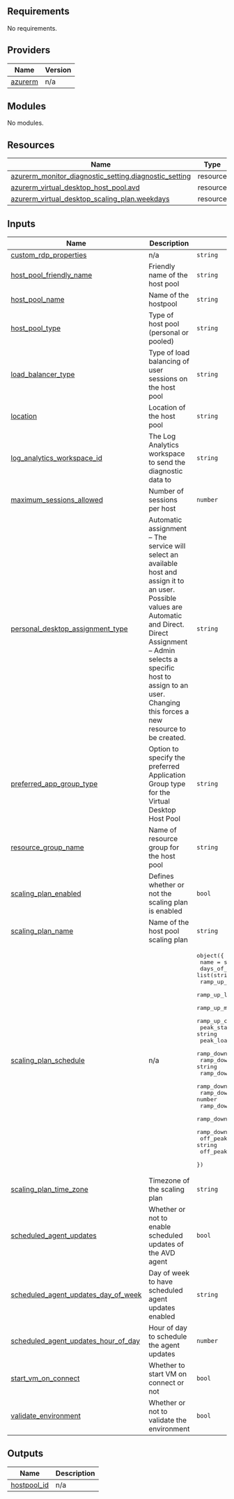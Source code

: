 <!-- BEGIN_TF_DOCS -->
## Requirements

No requirements.

## Providers

| Name | Version |
|------|---------|
| <a name="provider_azurerm"></a> [azurerm](#provider\_azurerm) | n/a |

## Modules

No modules.

## Resources

| Name | Type |
|------|------|
| [azurerm_monitor_diagnostic_setting.diagnostic_setting](https://registry.terraform.io/providers/hashicorp/azurerm/latest/docs/resources/monitor_diagnostic_setting) | resource |
| [azurerm_virtual_desktop_host_pool.avd](https://registry.terraform.io/providers/hashicorp/azurerm/latest/docs/resources/virtual_desktop_host_pool) | resource |
| [azurerm_virtual_desktop_scaling_plan.weekdays](https://registry.terraform.io/providers/hashicorp/azurerm/latest/docs/resources/virtual_desktop_scaling_plan) | resource |

## Inputs

| Name | Description | Type | Default | Required |
|------|-------------|------|---------|:--------:|
| <a name="input_custom_rdp_properties"></a> [custom\_rdp\_properties](#input\_custom\_rdp\_properties) | n/a | `string` | n/a | yes |
| <a name="input_host_pool_friendly_name"></a> [host\_pool\_friendly\_name](#input\_host\_pool\_friendly\_name) | Friendly name of the host pool | `string` | n/a | yes |
| <a name="input_host_pool_name"></a> [host\_pool\_name](#input\_host\_pool\_name) | Name of the hostpool | `string` | n/a | yes |
| <a name="input_host_pool_type"></a> [host\_pool\_type](#input\_host\_pool\_type) | Type of host pool (personal or pooled) | `string` | n/a | yes |
| <a name="input_load_balancer_type"></a> [load\_balancer\_type](#input\_load\_balancer\_type) | Type of load balancing of user sessions on the host pool | `string` | n/a | yes |
| <a name="input_location"></a> [location](#input\_location) | Location of the host pool | `string` | n/a | yes |
| <a name="input_log_analytics_workspace_id"></a> [log\_analytics\_workspace\_id](#input\_log\_analytics\_workspace\_id) | The Log Analytics workspace to send the diagnostic data to | `string` | n/a | yes |
| <a name="input_maximum_sessions_allowed"></a> [maximum\_sessions\_allowed](#input\_maximum\_sessions\_allowed) | Number of sessions per host | `number` | `1` | no |
| <a name="input_personal_desktop_assignment_type"></a> [personal\_desktop\_assignment\_type](#input\_personal\_desktop\_assignment\_type) | Automatic assignment – The service will select an available host and assign it to an user. Possible values are Automatic and Direct. Direct Assignment – Admin selects a specific host to assign to an user. Changing this forces a new resource to be created. | `string` | `null` | no |
| <a name="input_preferred_app_group_type"></a> [preferred\_app\_group\_type](#input\_preferred\_app\_group\_type) | Option to specify the preferred Application Group type for the Virtual Desktop Host Pool | `string` | `"Desktop"` | no |
| <a name="input_resource_group_name"></a> [resource\_group\_name](#input\_resource\_group\_name) | Name of resource group for the host pool | `string` | n/a | yes |
| <a name="input_scaling_plan_enabled"></a> [scaling\_plan\_enabled](#input\_scaling\_plan\_enabled) | Defines whether or not the scaling plan is enabled | `bool` | n/a | yes |
| <a name="input_scaling_plan_name"></a> [scaling\_plan\_name](#input\_scaling\_plan\_name) | Name of the host pool scaling plan | `string` | n/a | yes |
| <a name="input_scaling_plan_schedule"></a> [scaling\_plan\_schedule](#input\_scaling\_plan\_schedule) | n/a | <pre>object({<br/>    name                                 = string<br/>    days_of_week                         = list(string)<br/>    ramp_up_start_time                   = string<br/>    ramp_up_load_balancing_algorithm     = string<br/>    ramp_up_minimum_hosts_percent        = number<br/>    ramp_up_capacity_threshold_percent   = number<br/>    peak_start_time                      = string<br/>    peak_load_balancing_algorithm        = string<br/>    ramp_down_start_time                 = string<br/>    ramp_down_load_balancing_algorithm   = string<br/>    ramp_down_minimum_hosts_percent      = number<br/>    ramp_down_force_logoff_users         = bool<br/>    ramp_down_wait_time_minutes          = number<br/>    ramp_down_notification_message       = string<br/>    ramp_down_capacity_threshold_percent = number<br/>    ramp_down_stop_hosts_when            = string<br/>    off_peak_start_time                  = string<br/>    off_peak_load_balancing_algorithm    = string<br/>  })</pre> | n/a | yes |
| <a name="input_scaling_plan_time_zone"></a> [scaling\_plan\_time\_zone](#input\_scaling\_plan\_time\_zone) | Timezone of the scaling plan | `string` | n/a | yes |
| <a name="input_scheduled_agent_updates"></a> [scheduled\_agent\_updates](#input\_scheduled\_agent\_updates) | Whether or not to enable scheduled updates of the AVD agent | `bool` | `false` | no |
| <a name="input_scheduled_agent_updates_day_of_week"></a> [scheduled\_agent\_updates\_day\_of\_week](#input\_scheduled\_agent\_updates\_day\_of\_week) | Day of week to have scheduled agent updates enabled | `string` | `"Sunday"` | no |
| <a name="input_scheduled_agent_updates_hour_of_day"></a> [scheduled\_agent\_updates\_hour\_of\_day](#input\_scheduled\_agent\_updates\_hour\_of\_day) | Hour of day to schedule the agent updates | `number` | `0` | no |
| <a name="input_start_vm_on_connect"></a> [start\_vm\_on\_connect](#input\_start\_vm\_on\_connect) | Whether to start VM on connect or not | `bool` | `false` | no |
| <a name="input_validate_environment"></a> [validate\_environment](#input\_validate\_environment) | Whether or not to validate the environment | `bool` | `false` | no |

## Outputs

| Name | Description |
|------|-------------|
| <a name="output_hostpool_id"></a> [hostpool\_id](#output\_hostpool\_id) | n/a |
<!-- END_TF_DOCS -->